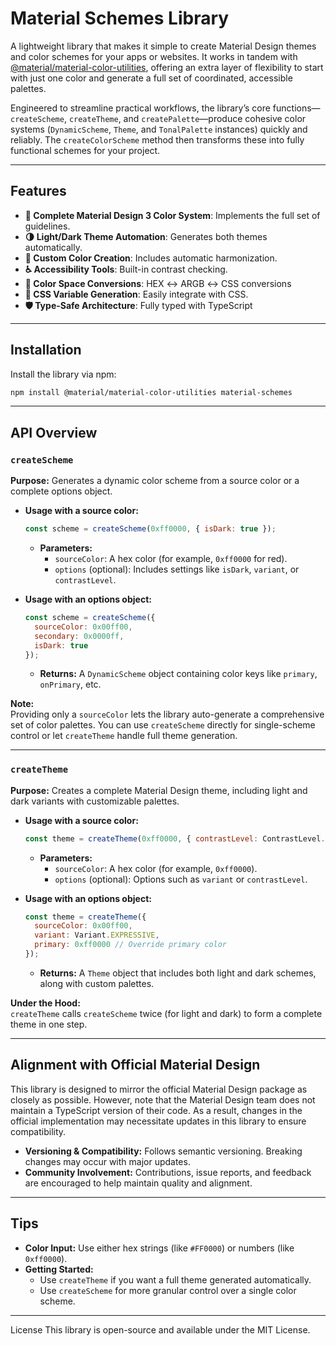# Material Schemes Library

A lightweight library that makes it simple to create Material Design themes and color schemes for your apps or websites.
It works in tandem
with [@material/material-color-utilities](https://www.npmjs.com/package/@material/material-color-utilities), offering an
extra layer of flexibility to start with just one color and generate a full set of coordinated, accessible palettes.

Engineered to streamline practical workflows, the library’s core functions—`createScheme`, `createTheme`, and
`createPalette`—produce cohesive color systems (`DynamicScheme`, `Theme`, and `TonalPalette` instances) quickly and
reliably. The `createColorScheme` method then transforms these into fully functional schemes for your project.

---

## Features

- **🎨 Complete Material Design 3 Color System**: Implements the full set of guidelines.
- **🌗 Light/Dark Theme Automation**: Generates both themes automatically.
- **🌈 Custom Color Creation**: Includes automatic harmonization.
- **♿ Accessibility Tools**: Built-in contrast checking.
- **🔄 Color Space Conversions**: HEX ↔ ARGB ↔ CSS conversions
- **💅 CSS Variable Generation**: Easily integrate with CSS.
- **🛡️ Type-Safe Architecture**: Fully typed with TypeScript

---

## Installation

Install the library via npm:

```bash
npm install @material/material-color-utilities material-schemes
```

---

## API Overview

### `createScheme`

**Purpose:** Generates a dynamic color scheme from a source color or a complete options object.

- **Usage with a source color:**

  ```javascript
  const scheme = createScheme(0xff0000, { isDark: true });
  ```

    - **Parameters:**
        - `sourceColor`: A hex color (for example, `0xff0000` for red).
        - `options` (optional): Includes settings like `isDark`, `variant`, or `contrastLevel`.

- **Usage with an options object:**

  ```javascript
  const scheme = createScheme({
    sourceColor: 0x00ff00,
    secondary: 0x0000ff,
    isDark: true
  });
  ```

    - **Returns:** A `DynamicScheme` object containing color keys like `primary`, `onPrimary`, etc.

**Note:**  
Providing only a `sourceColor` lets the library auto-generate a comprehensive set of color palettes. You can use
`createScheme` directly for single-scheme control or let `createTheme` handle full theme generation.

---

### `createTheme`

**Purpose:** Creates a complete Material Design theme, including light and dark variants with customizable palettes.

- **Usage with a source color:**

  ```javascript
  const theme = createTheme(0xff0000, { contrastLevel: ContrastLevel.HIGH });
  ```

    - **Parameters:**
        - `sourceColor`: A hex color (for example, `0xff0000`).
        - `options` (optional): Options such as `variant` or `contrastLevel`.

- **Usage with an options object:**

  ```javascript
  const theme = createTheme({
    sourceColor: 0x00ff00,
    variant: Variant.EXPRESSIVE,
    primary: 0xff0000 // Override primary color
  });
  ```

  - **Returns:** A `Theme` object that includes both light and dark schemes, along with custom palettes.

**Under the Hood:**  
`createTheme` calls `createScheme` twice (for light and dark) to form a complete theme in one step.

---

## Alignment with Official Material Design

This library is designed to mirror the official Material Design package as closely as possible. However, note that the
Material Design team does not maintain a TypeScript version of their code. As a result, changes in the official
implementation may necessitate updates in this library to ensure compatibility.

- **Versioning & Compatibility:** Follows semantic versioning. Breaking changes may occur with major updates.
- **Community Involvement:** Contributions, issue reports, and feedback are encouraged to help maintain quality and
  alignment.

---

## Tips

- **Color Input:** Use either hex strings (like `#FF0000`) or numbers (like `0xff0000`).
- **Getting Started:**
    - Use `createTheme` if you want a full theme generated automatically.
    - Use `createScheme` for more granular control over a single color scheme.

---

License
This library is open-source and available under the MIT License.